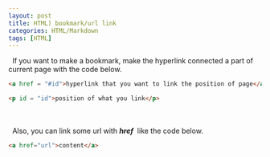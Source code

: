 ```yaml
---
layout: post
title: HTML) bookmark/url link
categories: HTML/Markdown
tags: [HTML]
---
```


&nbsp;&nbsp;If you want to make a bookmark, make the hyperlink connected a part of current page with the code below.

```html
<a href = "#id">hyperlink that you want to link the position of page</a>

<p id = "id">position of what you link</p>
```

<br/><br/>
&nbsp;&nbsp;Also, you can link some url with <I><b>href</b></I>&nbsp; like the code below.

```html
<a href="url">content</a>
```